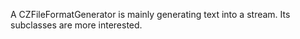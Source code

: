 A CZFileFormatGenerator is mainly generating text into a stream.
Its subclasses are more interested.